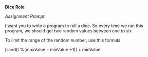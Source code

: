 **Dice Role**

*Assignment Prompt*

I want you to write a program to roll a dice. So every time we run this program, we should get two random values between one to six.

To limit the range of the random number, use this formula

[rand() %(maxValue – minValue +1)] + minValue
